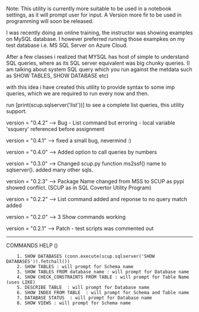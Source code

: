 Note: This utility is currently more suitable to be used in a notebook settings, as it will prompt user for input. A Version more fir to be used in programming will soon be released.

I was recently doing an online training, the instructor was showing examples on MySQL database. I however preferred running those exampkes on my test database i.e. MS SQL Server on Azure Cloud. 

After a few classes i realized that MYSQL has host of simple to understand SQL queries, where as its SQL server equivalent was big chunky queries.
(I am talking about system SQL query which you run against the metdata such as SHOW TABLES, SHOW DATABASE etc)

with this idea i have created this utility to provide syntax to some imp queries, which we are required to run every now and then.

run [print(scup.sqlserver('list'))] to see a complete list queries, this utility support.

version = "0.4.2" --> Bug - List command but erroring - local variable 'ssquery' referenced before assignment

version = "0.4.1" --> fixed a small bug, nevermind :)

version = "0.4.0" --> Added option to call queries by numbers

version = "0.3.0" --> Changed scup.py function ms2ssf() name to sqlserver(). added many other sqls.

version = "0.2.3" --> Package Name changed from MSS to SCUP as pypi showed conflict. (SCUP as in SQL Covertor Utility Program)

version = "0.2.2" --> List command added and reponse to no query match added

version = "0.2.0" --> 3 Show commands working

version = "0.2.1" --> Patch - test scripts was commented out

--------------------------------------------------------------------------------------------------

COMMANDS HELP  ()

        1. SHOW DATABASES (conn.execute(scup.sqlserver('SHOW DATABASES')).fetchall())
        2. SHOW TABLES : will prompt for Schema name
        3. SHOW TABLES FROM database_name : will prompt for Database name
        4. SHOW CHECK_CONSTRAINTS FROM TABLE : will prompt for Table Name (uses LIKE)
        5. DESCRIBE TABLE  : will prompt for Database name
        6. SHOW INDEX FROM TABLE  : will prompt for Schema and Table name
        7. DATABASE STATUS  : will prompt for Database name 
        8. SHOW VIEWS : will prompt for Schema name